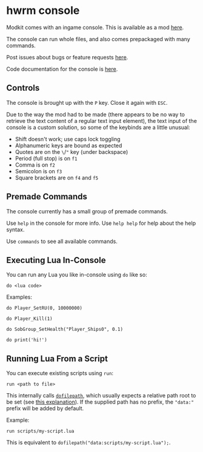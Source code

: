# hwrm console

Modkit comes with an ingame console. This is available as a mod [here](https://steamcommunity.com/sharedfiles/filedetails/?id=2894486483).

The console can run whole files, and also comes prepackaged with many commands.

Post issues about bugs or feature requests [here](https://github.com/Novaras/modkit/issues).

Code documentation for the console is [here](https://github.com/Novaras/modkit/blob/master/modkit-tools/docs/Console.md).

## Controls

The console is brought up with the `P` key. Close it again with `ESC`.

Due to the way the mod had to be made (there appears to be no way to retrieve the text content of a regular text input element), the text input of the console is a custom solution, so some of the keybinds are a little unusual:

- Shift doesn't work; use caps lock toggling
- Alphanumeric keys are bound as expected
- Quotes are on the `\`/`"` key (under backspace)
- Period (full stop) is on `f1`
- Comma is on `f2`
- Semicolon is on `f3`
- Square brackets are on `f4` and `f5`

## Premade Commands

The console currently has a small group of premade commands.

Use `help` in the console for more info. Use `help help` for help about the help syntax.

Use `commands` to see all available commands.

## Executing Lua In-Console

You can run any Lua you like in-console using `do` like so:

```
do <lua code>
```

Examples:
```
do Player_SetRU(0, 10000000)

do Player_Kill(1)

do SobGroup_SetHealth("Player_Ships0", 0.1)

do print('hi!')
```

## Running Lua From a Script

You can execute existing scripts using `run`:

```
run <path to file>
```

This internally calls [`dofilepath`](https://github.com/HWRM/KarosGraveyard/wiki/Function;-dofilepath), which usually expects a relative path root to be set (see [this explanation](https://github.com/HWRM/KarosGraveyard/wiki/Tutorial;-Relative-File-Paths)). If the supplied path has no prefix, the `"data:"` prefix will be added by default.

Example:

```
run scripts/my-script.lua
```

This is equivalent to `dofilepath("data:scripts/my-script.lua");`.
